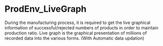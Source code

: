 # ProdEnv_LiveGraph
During the manufacturing process, it is required to get the live graphical information of successful/rejected numbers of products in order to maintain production ratio. Live graph is the graphical presentation of millions of recorded data into the various forms. (With Automatic data updation)
